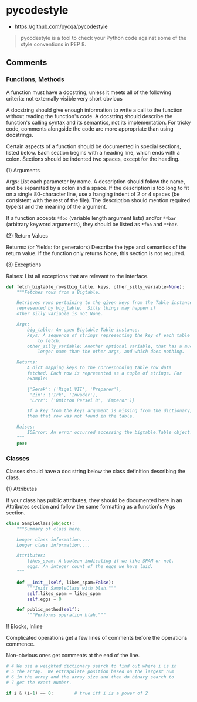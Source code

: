 # pycodestyle
* https://github.com/pycqa/pycodestyle

> pycodestyle is a tool to check your Python code against some of the style conventions in PEP 8.


## Comments

### Functions, Methods

A function must have a docstring, unless it meets all of the following criteria:
not externally visible
very short
obvious

A docstring should give enough information to write a call to the function without reading the function's code.
A docstring should describe the function's calling syntax and its semantics, not its implementation.
For tricky code, comments alongside the code are more appropriate than using docstrings.

Certain aspects of a function should be documented in special sections, listed below.
Each section begins with a heading line, which ends with a colon.
Sections should be indented two spaces, except for the heading.

(1) Arguments

Args:
List each parameter by name. A description should follow the name, and be separated by a colon and a space.
If the description is too long to fit on a single 80-character line, use a hanging indent of 2 or 4 spaces (be consistent with the rest of the file).
The description should mention required type(s) and the meaning of the argument.

If a function accepts `*foo` (variable length argument lists) and/or `**bar` (arbitrary keyword arguments), they should be listed as `*foo` and `**bar`.

(2) Return Values

Returns: (or Yields: for generators)
Describe the type and semantics of the return value. If the function only returns None, this section is not required.

(3) Exceptions

Raises:
List all exceptions that are relevant to the interface.

```python
def fetch_bigtable_rows(big_table, keys, other_silly_variable=None):
    """Fetches rows from a Bigtable.

    Retrieves rows pertaining to the given keys from the Table instance
    represented by big_table.  Silly things may happen if
    other_silly_variable is not None.

    Args:
        big_table: An open Bigtable Table instance.
        keys: A sequence of strings representing the key of each table row
            to fetch.
        other_silly_variable: Another optional variable, that has a much
            longer name than the other args, and which does nothing.

    Returns:
        A dict mapping keys to the corresponding table row data
        fetched. Each row is represented as a tuple of strings. For
        example:

        {'Serak': ('Rigel VII', 'Preparer'),
         'Zim': ('Irk', 'Invader'),
         'Lrrr': ('Omicron Persei 8', 'Emperor')}

        If a key from the keys argument is missing from the dictionary,
        then that row was not found in the table.

    Raises:
        IOError: An error occurred accessing the bigtable.Table object.
    """
    pass
```

### Classes

Classes should have a doc string below the class definition describing the class.

(1) Attributes

If your class has public attributes, they should be documented here in an Attributes section and follow the same formatting as a function's Args section.

```python
class SampleClass(object):
    """Summary of class here.

    Longer class information....
    Longer class information....

    Attributes:
        likes_spam: A boolean indicating if we like SPAM or not.
        eggs: An integer count of the eggs we have laid.
    """

    def __init__(self, likes_spam=False):
        """Inits SampleClass with blah."""
        self.likes_spam = likes_spam
        self.eggs = 0

    def public_method(self):
        """Performs operation blah."""
```

!! Blocks, Inline

Complicated operations get a few lines of comments before the operations commence.

Non-obvious ones get comments at the end of the line.

```python
# 4 We use a weighted dictionary search to find out where i is in
# 5 the array.  We extrapolate position based on the largest num
# 6 in the array and the array size and then do binary search to
# 7 get the exact number.

if i & (i-1) == 0:        # true iff i is a power of 2
```
